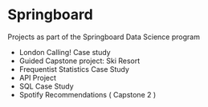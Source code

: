 # Springboard
Projects as part of the Springboard Data Science program
* London Calling! Case study
* Guided Capstone project: Ski Resort
* Frequentist Statistics Case Study
* API Project
* SQL Case Study
* Spotify Recommendations ( Capstone 2 )
